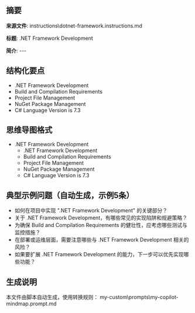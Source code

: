 ## 摘要

**来源文件**: instructions\dotnet-framework.instructions.md

**标题**: .NET Framework Development

**简介**: ---

## 结构化要点

- .NET Framework Development
- Build and Compilation Requirements
- Project File Management
- NuGet Package Management
- C# Language Version is 7.3

## 思维导图格式

- .NET Framework Development
  - .NET Framework Development
  - Build and Compilation Requirements
  - Project File Management
  - NuGet Package Management
  - C# Language Version is 7.3

## 典型示例问题（自动生成，示例5条）

- 如何在项目中实现 ".NET Framework Development" 的关键部分？
- 关于 .NET Framework Development，有哪些常见的实现陷阱和规避策略？
- 为确保 Build and Compilation Requirements 的健壮性，应考虑哪些测试与监控措施？
- 在部署或运维层面，需要注意哪些与 .NET Framework Development 相关的风险？
- 如果要扩展 .NET Framework Development 的能力，下一步可以优先实现哪些功能？

## 生成说明

本文件由脚本自动生成，使用转换规则： my-custom\prompts\my-copilot-mindmap.prompt.md
